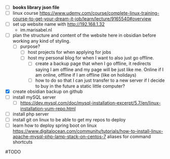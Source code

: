 - [ ] **books library json file**
- [ ] linux course https://www.udemy.com/course/complete-linux-training-course-to-get-your-dream-it-job/learn/lecture/9165540#overview
- [ ] set up website name with http://192.168.1.32
	- im.marisabel.nl
- [ ] plan the structure and content of the website here in obsidian before working any kind of styling.
	- [ ] purpose?
		- [ ] host projects for when applying for jobs
		- [ ] host my personal blog for when I want to also just go offline.
			- [ ] create a backup page that when I go offline, it redirects saying I am offline and my page will be just like me. Online if I am online, offline if I am offline (like on holidays)
			- [ ] how to do so that I can just transfer to a new server if I decide to buy in the future a static little computer?
- [x] create obsidian backup on github
- [ ] install mySQL server
	- [ ] https://dev.mysql.com/doc/mysql-installation-excerpt/5.7/en/linux-installation-yum-repo.html
- [ ] install php server
- [ ] install git on linux to be able to get my repos to deploy
- [ ] learn how to deploy spring boot on linux
https://www.digitalocean.com/community/tutorials/how-to-install-linux-apache-mysql-php-lamp-stack-on-centos-7
aliases for command shortcuts

#TODO 